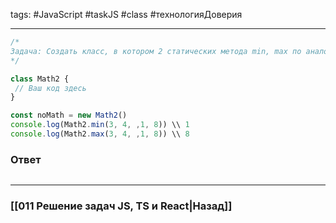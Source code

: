 tags: #JavaScript #taskJS #class #технологияДоверия 
___

```js
/*
Задача: Создать класс, в котором 2 статических метода min, max по аналогии с Math.min, Math.max; Ограничения: запрещено инстанцировать данный класс - должно выбрасываться исключение в рантайме и дизайн тайме (ошибка в консоль и ошибка тайпскрипта)
*/

class Math2 {
 // Ваш код здесь
}

const noMath = new Math2()
console.log(Math2.min(3, 4, ,1, 8)) \\ 1
console.log(Math2.max(3, 4, ,1, 8)) \\ 8
```

### Ответ

```js

```

___
### [[011 Решение задач JS, TS и React|Назад]]